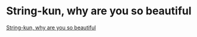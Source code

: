 # String-kun, why are you so beautiful
[String-kun, why are you so beautiful](https://aiwithcloud.com/2022/09/19/string_kun_why_are_you_so_beautiful/)